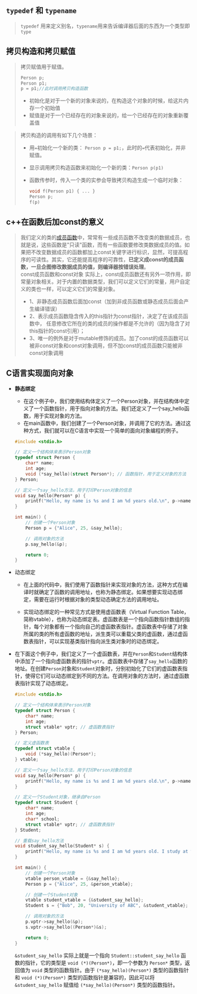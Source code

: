 ## **`typedef` 和 `typename`**

  >  `typedef` 用来定义别名，`typename`用来告诉编译器后面的东西为一个类型即`type`

## **拷贝构造和拷贝赋值**

  > 拷贝赋值用于赋值。
  >
  > ```c++
  > Person p;
  > Person p1;
  > p = p1;//此时调用拷贝构造函数
  > ```
  >
  > - 初始化是对于一个新的对象来说的，在构造这个对象的时候，给这片内存一个初始值
  > - 赋值是对于一个已经存在的对象来说的，给一个已经存在的对象重新覆盖值

  > 拷贝构造的调用有如下几个场景：
  >
  > - 用`=`初始化一个新的类： `Person p = p1;`，此时的`=`代表初始化，并非赋值。
  >
  > - 显示调用拷贝构造函数来初始化一个新的类：`Person p(p1)`
  >
  > - 函数传参时，传入一个类的实参会导致拷贝构造生成一个临时对象：
  >
  >   ```c++
  >   void f(Person p1) { ... }
  >   Person p;
  >   f(p)
  >   ```

## **c++在函数后加const的意义**

  > 我们定义的类的[成员函数](https://so.csdn.net/so/search?q=成员函数&spm=1001.2101.3001.7020)中，常常有一些成员函数不改变类的数据成员，也就是说，这些函数是"只读"函数，而有一些函数要修改类数据成员的值。如果把不改变数据成员的函数都加上const关键字进行标识，显然，可提高程序的可读性。其实，它还能提高程序的可靠性，**已定义成const的成员函数，一旦企图修改数据成员的值，则编译器按错误处理**。       
  >const成员函数和const对象 实际上，const成员函数还有另外一项作用，即常量对象相关。对于内置的数据类型，我们可以定义它们的常量，用户自定义的类也一样，可以定义它们的常量对象。   
  >  - 1、非静态成员函数后面加const（加到非成员函数或静态成员后面会产生编译错误）   
  >  - 2、表示成员函数隐含传入的this指针为const指针，决定了在该成员函数中， 任意修改它所在的类的成员的操作都是不允许的（因为隐含了对this指针的const引用）；   
  >  - 3、唯一的例外是对于mutable修饰的成员。加了const的成员函数可以被非const对象和const对象调用，但不加const的成员函数只能被非const对象调用     


## **C语言实现面向对象**

- **静态绑定**

  - 在这个例子中，我们使用结构体定义了一个Person对象，并在结构体中定义了一个函数指针，用于指向对象的方法。我们还定义了一个say_hello函数，用于实现对象的方法。
  - 在main函数中，我们创建了一个Person对象，并调用了它的方法。通过这种方式，我们就可以在C语言中实现一个简单的面向对象编程的例子。      

  ```c
  #include <stdio.h>
  
  // 定义一个结构体来表示Person对象
  typedef struct Person {
      char* name;
      int age;
      void (*say_hello)(struct Person*); // 函数指针，用于定义对象的方法
  } Person;
  
  // 定义一个say_hello方法，用于打印Person对象的信息
  void say_hello(Person* p) {
      printf("Hello, my name is %s and I am %d years old.\n", p->name, p->age);
  }
  
  int main() {
      // 创建一个Person对象
      Person p = {"Alice", 25, &say_hello};
  
      // 调用对象的方法
      p.say_hello(&p);
  
      return 0;
  }
  ```

- 动态绑定

  - 在上面的代码中，我们使用了函数指针来实现对象的方法，这种方式在编译时就确定了函数的调用地址，也称为静态绑定。如果想要实现动态绑定，需要在运行时根据对象的类型动态确定方法的调用地址。    


  - 实现动态绑定的一种常见方式是使用虚函数表（Virtual Function Table，简称vtable），也称为动态绑定表。虚函数表是一个指向函数指针数组的指针，每个对象都有一个指向自己的虚函数表指针。虚函数表中存储了对象所属的类的所有虚函数的地址，派生类可以重载父类的虚函数，通过虚函数表指针，可以实现基类指针指向派生类对象时的动态绑定。

- 在下面这个例子中，我们定义了一个虚函数表，并在`Person`和`Student`结构体中添加了一个指向虚函数表的指针`vptr`。虚函数表中存储了`say_hello`函数的地址。在创建`Person`对象和`Student`对象时，分别初始化了它们的虚函数表指针，使得它们可以动态绑定到不同的方法。在调用对象的方法时，通过虚函数表指针实现了动态绑定。

  ```c
  #include <stdio.h>
  
  // 定义一个结构体来表示Person对象
  typedef struct Person {
      char* name;
      int age;
      struct vtable* vptr; // 虚函数表指针
  } Person;
  
  // 定义虚函数表
  typedef struct vtable {
      void (*say_hello)(Person*);
  } vtable;
  
  // 定义一个say_hello方法，用于打印Person对象的信息
  void say_hello(Person* p) {
      printf("Hello, my name is %s and I am %d years old.\n", p->name, p->age);
  }
  
  // 定义一个Student对象，继承自Person
  typedef struct Student {
      char* name;
      int age;
      char* school;
      struct vtable* vptr; // 虚函数表指针
  } Student;
  
  // 重载say_hello方法
  void student_say_hello(Student* s) {
      printf("Hello, my name is %s and I am %d years old. I study at %s.\n", s->name, s->age, s->school);
  }
  
  int main() {
      // 创建一个Person对象
      vtable person_vtable = {&say_hello};
      Person p = {"Alice", 25, &person_vtable};
  
      // 创建一个Student对象
      vtable student_vtable = {&student_say_hello};
      Student s = {"Bob", 20, "University of ABC", &student_vtable};
  
      // 调用对象的方法
      p.vptr->say_hello(&p);
      s.vptr->say_hello((Person*)&s);
  
      return 0;
  }
  
  ```

  `&student_say_hello` 实际上就是一个指向 `Student::student_say_hello` 函数的指针，它的类型是 `void (*)(Person*)`，即一个参数为 `Person*` 类型，返回值为 `void` 类型的函数指针。由于 `(*say_hello)(Person*)` 类型的函数指针和 `void (*)(Person*)` 类型的函数指针是兼容的，因此可以将 `&student_say_hello` 赋值给 `(*say_hello)(Person*)` 类型的函数指针。